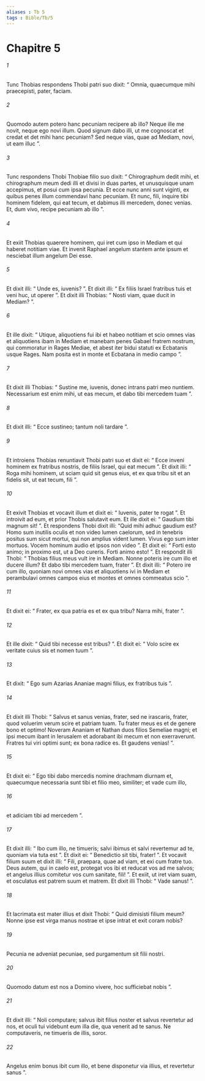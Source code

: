 ```yaml
---
aliases : Tb 5
tags : Bible/Tb/5
---
```


# Chapitre 5

###### 1
Tunc Thobias respondens Thobi patri suo dixit: “ Omnia, quaecumque mihi praecepisti, pater, faciam. 
###### 2
Quomodo autem potero hanc pecuniam recipere ab illo? Neque ille me novit, neque ego novi illum. Quod signum dabo illi, ut me cognoscat et credat et det mihi hanc pecuniam? Sed neque vias, quae ad Mediam, novi, ut eam illuc ”. 
###### 3
Tunc respondens Thobi Thobiae filio suo dixit: “ Chirographum dedit mihi, et chirographum meum dedi illi et divisi in duas partes, et unusquisque unam accepimus, et posui cum ipsa pecunia. Et ecce nunc anni sunt viginti, ex quibus penes illum commendavi hanc pecuniam. Et nunc, fili, inquire tibi hominem fidelem, qui eat tecum, et dabimus illi mercedem, donec venias. Et, dum vivo, recipe pecuniam ab illo ”.
###### 4
Et exiit Thobias quaerere hominem, qui iret cum ipso in Mediam et qui haberet notitiam viae. Et invenit Raphael angelum stantem ante ipsum et nesciebat illum angelum Dei esse. 
###### 5
Et dixit illi: “ Unde es, iuvenis? ”. Et dixit illi: “ Ex filiis Israel fratribus tuis et veni huc, ut operer ”. Et dixit illi Thobias: “ Nosti viam, quae ducit in Mediam? ”. 
###### 6
Et ille dixit: “ Utique, aliquotiens fui ibi et habeo notitiam et scio omnes vias et aliquotiens ibam in Mediam et manebam penes Gabael fratrem nostrum, qui commoratur in Rages Mediae, et abest iter bidui statuti ex Ecbatanis usque Rages. Nam posita est in monte et Ecbatana in medio campo ”. 
###### 7
Et dixit illi Thobias: “ Sustine me, iuvenis, donec intrans patri meo nuntiem. Necessarium est enim mihi, ut eas mecum, et dabo tibi mercedem tuam ”. 
###### 8
Et dixit illi: “ Ecce sustineo; tantum noli tardare ”. 
###### 9
Et introiens Thobias renuntiavit Thobi patri suo et dixit ei: “ Ecce inveni hominem ex fratribus nostris, de filiis Israel, qui eat mecum ”. Et dixit illi: “ Roga mihi hominem, ut sciam quid sit genus eius, et ex qua tribu sit et an fidelis sit, ut eat tecum, fili ”. 
###### 10
Et exivit Thobias et vocavit illum et dixit ei: “ Iuvenis, pater te rogat ”. Et introivit ad eum, et prior Thobis salutavit eum. Et ille dixit ei: “ Gaudium tibi magnum sit! ”. Et respondens Thobi dixit illi: “Quid mihi adhuc gaudium est? Homo sum inutilis oculis et non video lumen caelorum, sed in tenebris positus sum sicut mortui, qui non amplius vident lumen. Vivus ego sum inter mortuos. Vocem hominum audio et ipsos non video ”. Et dixit ei: “ Forti esto animo; in proximo est, ut a Deo cureris. Forti animo esto! ”. Et respondit illi Thobi: “ Thobias filius meus vult ire in Mediam. Nonne poteris ire cum illo et ducere illum? Et dabo tibi mercedem tuam, frater ”. Et dixit illi: “ Potero ire cum illo, quoniam novi omnes vias et aliquotiens ivi in Mediam et perambulavi omnes campos eius et montes et omnes commeatus scio ”. 
###### 11
Et dixit ei: “ Frater, ex qua patria es et ex qua tribu? Narra mihi, frater ”. 
###### 12
Et ille dixit: “ Quid tibi necesse est tribus? ”. Et dixit ei: “ Volo scire ex veritate cuius sis et nomen tuum ”. 
###### 13
Et dixit: “ Ego sum Azarias Ananiae magni filius, ex fratribus tuis ”.
###### 14
Et dixit illi Thobi: “ Salvus et sanus venias, frater, sed ne irascaris, frater, quod voluerim verum scire et patriam tuam. Tu frater meus es et de genere bono et optimo! Noveram Ananiam et Nathan duos filios Semeliae magni; et ipsi mecum ibant in Ierusalem et adorabant ibi mecum et non exerraverunt. Fratres tui viri optimi sunt; ex bona radice es. Et gaudens venias! ”. 
###### 15
Et dixit ei: “ Ego tibi dabo mercedis nomine drachmam diurnam et, quaecumque necessaria sunt tibi et filio meo, similiter; et vade cum illo, 
###### 16
et adiciam tibi ad mercedem ”. 
###### 17
Et dixit illi: “ Ibo cum illo, ne timueris; salvi ibimus et salvi revertemur ad te, quoniam via tuta est ”. Et dixit ei: “ Benedictio sit tibi, frater! ”. Et vocavit filium suum et dixit illi: “ Fili, praepara, quae ad viam, et exi cum fratre tuo. Deus autem, qui in caelo est, protegat vos ibi et reducat vos ad me salvos; et angelus illius comitetur vos cum sanitate, fili! ”. Et exiit, ut iret viam suam, et osculatus est patrem suum et matrem. Et dixit illi Thobi: “ Vade sanus! ”. 
###### 18
Et lacrimata est mater illius et dixit Thobi: “ Quid dimisisti filium meum? Nonne ipse est virga manus nostrae et ipse intrat et exit coram nobis? 
###### 19
Pecunia ne adveniat pecuniae, sed purgamentum sit filii nostri. 
###### 20
Quomodo datum est nos a Domino vivere, hoc sufficiebat nobis ”. 
###### 21
Et dixit illi: “ Noli computare; salvus ibit filius noster et salvus revertetur ad nos, et oculi tui videbunt eum illa die, qua venerit ad te sanus. Ne computaveris, ne timueris de illis, soror. 
###### 22
Angelus enim bonus ibit cum illo, et bene disponetur via illius, et revertetur sanus ”.
